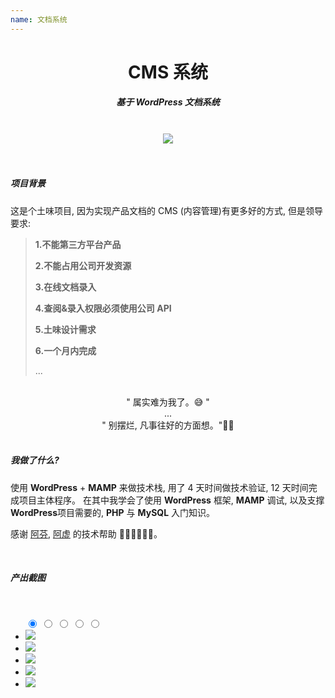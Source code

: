 ```yaml
---
name: 文档系统
---
```


# <center>**<span class=" font-bold ">CMS</span> 系统**</center>

##### <center class="text-gary-500 font-light">基于 WordPress 文档系统</center>

<br>
<div style="display: flex; justify-content: center;">
    <img src="https://book.rxshc.com/blog-assets/assets/wordpress/wordpress.png"/>
</div>
<br>
<br>

##### 项目背景

这是个土味项目, 因为实现产品文档的 CMS (内容管理)有更多好的方式, 但是领导要求:

> **1.不能第三方平台产品**
>
> **2.不能占用公司开发资源**
>
> **3.在线文档录入**
>
> **4.查阅&录入权限必须使用公司 API**
>
> **5.土味设计需求**
>
> **6.一个月内完成**
>
> ...

<br>

<center class="bg-yellow-50 py-2 font-thin text-xl">" 属实难为我了。😅 " </center>
<center class="bg-yellow-50 py-2 font-thin text-xl">...</center>
<center class="bg-yellow-50 py-2 mb-8 font-thin text-xl">" 别摆烂, 凡事往好的方面想。"🤦‍♂️</center>

<br>

##### 我做了什么?

使用 **WordPress** + **MAMP** 来做技术栈, 用了 4 天时间做技术验证, 12 天时间完成项目主体程序。 在其中我学会了使用 **WordPress** 框架, **MAMP** 调试, 以及支撑**WordPress**项目需要的, **PHP** 与 **MySQL** 入门知识。

感谢 <a href="https://space.bilibili.com/7981948/?spm_id_from=333.999.0.0" target="_blank">阿芬</a>, <a href="https://space.bilibili.com/451368848?from=search&seid=17438273036942781063&spm_id_from=333.337.0.0" target="_blank">阿虚</a> 的技术帮助 👏🏼👏🏼👏🏼。

<br>

##### 产出截图

<br>

<ul class="slides rounded-sm">
  <input type="radio" id="control-1" name="control" checked>
  <input type="radio" id="control-2" name="control">
  <input type="radio" id="control-3" name="control">
  <input type="radio" id="control-4" name="control">
  <input type="radio" id="control-5" name="control">
  
  <!--  Left/Right Button  -->
  <div class="navigator slide-1">
    <label for="control-5">
      <div class="fas fa-chevron-left"></div>
    </label>
    <label for="control-2">
      <div class="fas fa-chevron-right"></div>
    </label>
  </div>
  
  <div class="navigator slide-2">
    <label for="control-1">
      <div class="fas fa-chevron-left"></div>
    </label>
    <label for="control-3">
      <div class="fas fa-chevron-right"></div>
    </label>
  </div>
  
  <div class="navigator slide-3">
    <label for="control-2">
      <div class="fas fa-chevron-left"></div>
    </label>
    <label for="control-4">
      <div class="fas fa-chevron-right"></div>
    </label>
  </div>
  
  <div class="navigator slide-4">
    <label for="control-3">
      <div class="fas fa-chevron-left"></div>
    </label>
    <label for="control-5">
      <div class="fas fa-chevron-right"></div>
    </label>
  </div>

  <div class="navigator slide-5">
    <label for="control-4">
      <div class="fas fa-chevron-left"></div>
    </label>
    <label for="control-1">
      <div class="fas fa-chevron-right"></div>
    </label>
  </div>
  <!--  /Left/Right Button  -->
  
  <li class="slide">
    <img src="https://book.rxshc.com/blog-assets/assets/wordpress/wordpress-01.png" class=" absolute w-10/12">
    <!-- <span class="text-sm text-white">文档首页</span> -->
  </li>
  <li class="slide">
    <img src="https://book.rxshc.com/blog-assets/assets/wordpress/wordpress-02.png" class=" absolute w-10/12">
    <!-- <span class="text-sm text-white">文档首页</span> -->
  </li>
  <li class="slide">
    <img src="https://book.rxshc.com/blog-assets/assets/wordpress/wordpress-03.png" class=" absolute w-10/12">
    <!-- <span class="text-sm text-white">文档首页</span> -->
  </li>
  <li class="slide">
    <img src="https://book.rxshc.com/blog-assets/assets/wordpress/wordpress-04.png" class=" absolute w-10/12">
    <!-- <span class="text-sm text-white">文档首页</span> -->
  </li>
  <li class="slide">
    <img src="https://book.rxshc.com/blog-assets/assets/wordpress/wordpress-05.png" class=" absolute w-10/12">
    <!-- <span class="text-sm text-white">文档首页</span> -->
  </li>
  
  <div class="controls-visible">
    <label for="control-1"></label>
    <label for="control-2"></label>
    <label for="control-3"></label>
    <label for="control-4"></label>
    <label for="control-5"></label>
  </div>
</ul>
<br>
